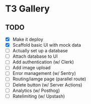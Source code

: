 # T3 Gallery

## TODO

- [x] Make it deploy
- [x] Scaffold basic UI with mock data
- [ ] Actually set up a database
- [ ] Attach database to UI
- [ ] Add authentication (w/ Clerk)
- [ ] Add image upload
- [ ] Error management (w/ Sentry)
- [ ] Routing/iamge page (parallel route)
- [ ] Delete button (w/ Server Actions)
- [ ] Analytics (w/ Posthog)
- [ ] Ratelimiting (w/ Upstash)
